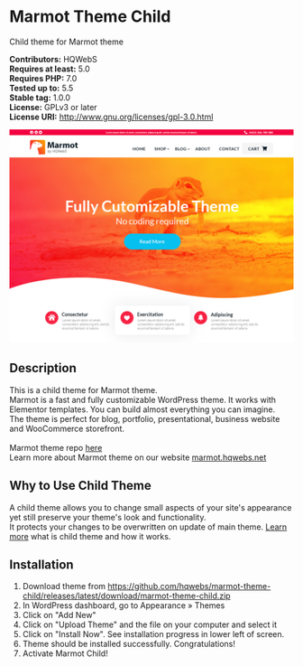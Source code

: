 # Marmot Theme Child
Child theme for Marmot theme

<strong>Contributors:</strong> HQWebS<br>
<strong>Requires at least:</strong> 5.0<br>
<strong>Requires PHP:</strong> 7.0<br>
<strong>Tested up to:</strong> 5.5<br>
<strong>Stable tag:</strong> 1.0.0<br>
<strong>License:</strong> GPLv3 or later<br>
<strong>License URI:</strong> http://www.gnu.org/licenses/gpl-3.0.html<br>

<img src="https://github.com/hqwebs/marmot-theme-child/blob/main/screenshot.jpg">

<h2>Description</h2>
This is a child theme for Marmot theme.<br>
Marmot is a fast and fully customizable WordPress theme. It works with Elementor templates. You can build almost everything you can imagine.<br>
The theme is perfect for blog, portfolio, presentational, business website and WooCommerce storefront.<br>
<br>
Marmot theme repo <a href="https://github.com/hqwebs/marmot-theme">here</a><br>
Learn more about Marmot theme on our website <a href="http://marmot.hqwebs.net/">marmot.hqwebs.net</a>

<h2>Why to Use Child Theme</h2>
A child theme allows you to change small aspects of your site's appearance yet still preserve your theme's look and functionality.<br>
It protects your changes to be overwritten on update of main theme.
<a href="https://developer.wordpress.org/themes/advanced-topics/child-themes/">Learn more</a> what is child theme and how it works.

<h2>Installation</h2>

<ol>
<li>Download theme from <a href="https://github.com/hqwebs/marmot-theme-child/releases/latest/download/marmot-theme-child.zip">https://github.com/hqwebs/marmot-theme-child/releases/latest/download/marmot-theme-child.zip</a></li>
<li>In WordPress dashboard, go to Appearance » Themes</li>
<li>Click on "Add New"</li>
<li>Click on "Upload Theme" and the file on your computer and select it</li>
<li>Click on "Install Now". See installation progress in lower left of screen.</li>
<li>Theme should be installed successfully. Congratulations!</li>
<li>Activate Marmot Child!</li>
</ol>
